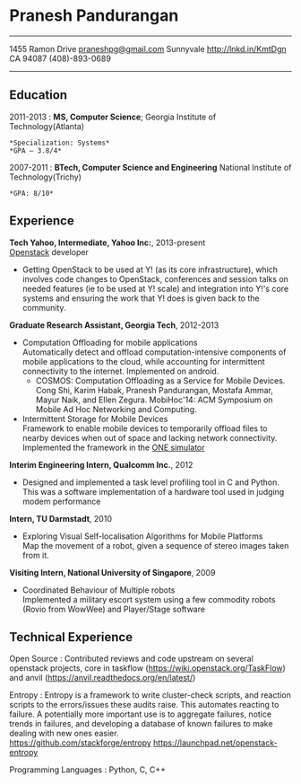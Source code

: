 Pranesh Pandurangan
===================

-------------------     ----------------------------
1455 Ramon Drive                 praneshpg@gmail.com 
Sunnyvale                      http://lnkd.in/KmtDgn 
CA 94087                              (408)-893-0689
-------------------     ----------------------------

Education
---------

2011-2013
:   **MS, Computer Science**; Georgia Institute of Technology(Atlanta)

    *Specialization: Systems*
    *GPA – 3.8/4*

2007-2011
:   **BTech, Computer Science and Engineering** National Institute of
    Technology(Trichy)

    *GPA: 8/10*

Experience
----------

**Tech Yahoo, Intermediate, Yahoo Inc:**, 2013-present  
[Openstack](http://www.openstack.org/) developer 

* Getting OpenStack to be used at Y! (as its core infrastructure), which 
  involves code changes to OpenStack, conferences and session talks on needed 
  features (ie to be used at Y! scale) and integration into Y!'s core systems 
  and ensuring the work that Y! does is given back to the community.

**Graduate Research Assistant, Georgia Tech**, 2012-2013  

* Computation Offloading for mobile applications  
  Automatically detect and offload computation-intensive components of mobile 
  applications to the cloud, while accounting for intermittent connectivity to
  the internet. Implemented on android.
    * COSMOS: Computation Offloading as a Service for Mobile Devices.  
      Cong Shi, Karim Habak, Pranesh Pandurangan, Mostafa Ammar, Mayur Naik,
      and Ellen Zegura. MobiHoc'14: ACM Symposium on Mobile Ad Hoc Networking 
      and Computing.
* Intermittent Storage for Mobile Devices  
  Framework to enable mobile devices to temporarily offload files to nearby devices
  when out of space and lacking network connectivity. Implemented the framework in the
  [ONE simulator](http://www.netlab.tkk.fi/tutkimus/dtn/theone/)

**Interim Engineering Intern, Qualcomm Inc.**, 2012  

* Designed and implemented a task level profiling tool in C and Python. This
  was a software implementation of a hardware tool used in judging modem
  performance

**Intern, TU Darmstadt**, 2010  

* Exploring Visual Self-localisation Algorithms for Mobile Platforms  
  Map the movement of a robot, given a sequence of stereo images taken from it.

**Visiting Intern, National University of Singapore**, 2009  

* Coordinated Behaviour of Multiple robots  
  Implemented a military escort system using a few commodity robots (Rovio from WowWee)
  and Player/Stage software

Technical Experience
--------------------

Open Source
:   Contributed reviews and code upstream on several openstack projects,
    core in taskflow (https://wiki.openstack.org/TaskFlow) and anvil
    (https://anvil.readthedocs.org/en/latest/)

Entropy
:   Entropy is a framework to write cluster-check scripts, and reaction scripts 
    to the errors/issues these audits raise. This automates reacting to failure. 
    A potentially more important use is to aggregate failures, notice trends in 
    failures, and developing a database of known failures to make dealing with
    new ones easier.  
    https://github.com/stackforge/entropy
    https://launchpad.net/openstack-entropy

Programming Languages
:   Python, C, C++
